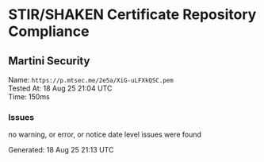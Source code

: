# STIR/SHAKEN Certificate Repository Compliance

## Martini Security

Name: `https://p.mtsec.me/2e5a/XiG-uLFXkQSC.pem`\
Tested At: 18 Aug 25 21:04 UTC\
Time: 150ms

### Issues

no warning, or error, or notice date level issues were found

Generated: 18 Aug 25 21:13 UTC